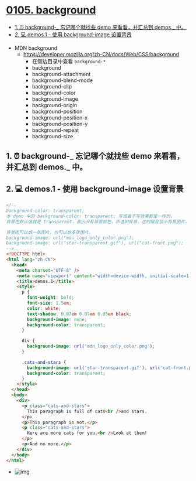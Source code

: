 # [0105. background](https://github.com/Tdahuyou/TNotes.html-css-js/tree/main/notes/0105.%20background)

<!-- region:toc -->

- [1. ⏰ background-_ 忘记哪个就找些 demo 来看看，并汇总到 demos._ 中。](#1--background-_-忘记哪个就找些-demo-来看看并汇总到-demos_-中)
- [2. 💻 demos.1 - 使用 background-image 设置背景](#2--demos1---使用-background-image-设置背景)

<!-- endregion:toc -->

- MDN background
  - https://developer.mozilla.org/zh-CN/docs/Web/CSS/background
    - 在侧边目录中查看 `background-*`
    - background
    - background-attachment
    - background-blend-mode
    - background-clip
    - background-color
    - background-image
    - background-origin
    - background-position
    - background-position-x
    - background-position-y
    - background-repeat
    - background-size

## 1. ⏰ background-_ 忘记哪个就找些 demo 来看看，并汇总到 demos._ 中。

## 2. 💻 demos.1 - 使用 background-image 设置背景

```html
<!-- 
background-color: transparent;
本 demo 中的 background-color: transparent; 写或者不写效果都是一样的。
背景色默认值就是 transparent，表示没有背景颜色，即透明背景，这时候会显示背景图片。

背景图可以放一张图片，也可以放多张图片。
background-image: url("mdn_logo_only_color.png");
background-image: url("star-transparent.gif"), url("cat-front.png");
-->
<!DOCTYPE html>
<html lang="zh-CN">
  <head>
    <meta charset="UTF-8" />
    <meta name="viewport" content="width=device-width, initial-scale=1.0" />
    <title>demos.1</title>
    <style>
      p {
        font-weight: bold;
        font-size: 1.5em;
        color: white;
        text-shadow: 0.07em 0.07em 0.05em black;
        background-image: none;
        background-color: transparent;
      }

      div {
        background-image: url('mdn_logo_only_color.png');
      }

      .cats-and-stars {
        background-image: url('star-transparent.gif'), url('cat-front.png');
        background-color: transparent;
      }
    </style>
  </head>
  <body>
    <div>
      <p class="cats-and-stars">
        This paragraph is full of cats<br />and stars.
      </p>
      <p>This paragraph is not.</p>
      <p class="cats-and-stars">
        Here are more cats for you.<br />Look at them!
      </p>
      <p>And no more.</p>
    </div>
  </body>
</html>
```

- ![img](https://cdn.jsdelivr.net/gh/Tdahuyou/imgs@main/2024-12-03-15-23-27.png)
